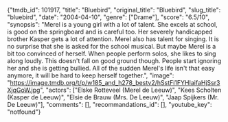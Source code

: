 {"tmdb_id": 101917, "title": "Bluebird", "original_title": "Bluebird", "slug_title": "bluebird", "date": "2004-04-10", "genre": ["Drame"], "score": "6.5/10", "synopsis": "Merel is a young girl with a lot of talent. She excels at school, is good on the springboard and is careful too. Her severely handicapped brother Kasper gets a lot of attention. Merel also has talent for singing. It is no surprise that she is asked for the school musical. But maybe Merel is a bit too convinced of herself. When people perform solos, she likes to sing along loudly. This doesn't fall on good ground though. People start ignoring her and she is getting bullied. All of the sudden Merel's life isn't that easy anymore, it will be hard to keep herself together.", "image": "https://image.tmdb.org/t/p/w185_and_h278_bestv2/hSstFi1FYHIaifaHjSsr3XjqGoW.jpg", "actors": ["Elske Rotteveel (Merel de Leeuw)", "Kees Scholten (Kasper de Leeuw)", "Elsie de Brauw (Mrs. De Leeuw)", "Jaap Spijkers (Mr. De Leeuw)"], "comments": [], "recommandations_id": [], "youtube_key": "notfound"}